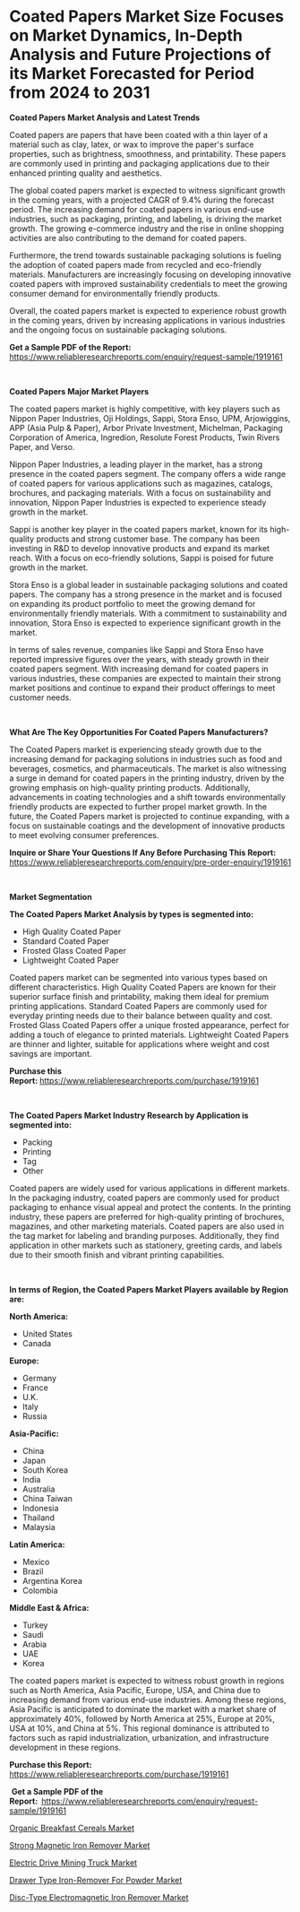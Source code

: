 <p><h1>Coated Papers Market Size Focuses on Market Dynamics, In-Depth Analysis and Future Projections of its Market Forecasted for Period from 2024 to 2031</h1></p><p><strong>Coated Papers Market Analysis and Latest Trends</strong></p>
<p><p>Coated papers are papers that have been coated with a thin layer of a material such as clay, latex, or wax to improve the paper's surface properties, such as brightness, smoothness, and printability. These papers are commonly used in printing and packaging applications due to their enhanced printing quality and aesthetics.</p><p>The global coated papers market is expected to witness significant growth in the coming years, with a projected CAGR of 9.4% during the forecast period. The increasing demand for coated papers in various end-use industries, such as packaging, printing, and labeling, is driving the market growth. The growing e-commerce industry and the rise in online shopping activities are also contributing to the demand for coated papers.</p><p>Furthermore, the trend towards sustainable packaging solutions is fueling the adoption of coated papers made from recycled and eco-friendly materials. Manufacturers are increasingly focusing on developing innovative coated papers with improved sustainability credentials to meet the growing consumer demand for environmentally friendly products.</p><p>Overall, the coated papers market is expected to experience robust growth in the coming years, driven by increasing applications in various industries and the ongoing focus on sustainable packaging solutions.</p></p>
<p><strong>Get a Sample PDF of the Report:&nbsp;</strong> <a href="https://www.reliableresearchreports.com/enquiry/request-sample/1919161">https://www.reliableresearchreports.com/enquiry/request-sample/1919161</a></p>
<p>&nbsp;</p>
<p><strong>Coated Papers Major Market Players</strong></p>
<p><p>The coated papers market is highly competitive, with key players such as Nippon Paper Industries, Oji Holdings, Sappi, Stora Enso, UPM, Arjowiggins, APP (Asia Pulp & Paper), Arbor Private Investment, Michelman, Packaging Corporation of America, Ingredion, Resolute Forest Products, Twin Rivers Paper, and Verso. </p><p>Nippon Paper Industries, a leading player in the market, has a strong presence in the coated papers segment. The company offers a wide range of coated papers for various applications such as magazines, catalogs, brochures, and packaging materials. With a focus on sustainability and innovation, Nippon Paper Industries is expected to experience steady growth in the market.</p><p>Sappi is another key player in the coated papers market, known for its high-quality products and strong customer base. The company has been investing in R&D to develop innovative products and expand its market reach. With a focus on eco-friendly solutions, Sappi is poised for future growth in the market.</p><p>Stora Enso is a global leader in sustainable packaging solutions and coated papers. The company has a strong presence in the market and is focused on expanding its product portfolio to meet the growing demand for environmentally friendly materials. With a commitment to sustainability and innovation, Stora Enso is expected to experience significant growth in the market.</p><p>In terms of sales revenue, companies like Sappi and Stora Enso have reported impressive figures over the years, with steady growth in their coated papers segment. With increasing demand for coated papers in various industries, these companies are expected to maintain their strong market positions and continue to expand their product offerings to meet customer needs.</p></p>
<p>&nbsp;</p>
<p><strong>What Are The Key Opportunities For Coated Papers Manufacturers?</strong></p>
<p><p>The Coated Papers market is experiencing steady growth due to the increasing demand for packaging solutions in industries such as food and beverages, cosmetics, and pharmaceuticals. The market is also witnessing a surge in demand for coated papers in the printing industry, driven by the growing emphasis on high-quality printing products. Additionally, advancements in coating technologies and a shift towards environmentally friendly products are expected to further propel market growth. In the future, the Coated Papers market is projected to continue expanding, with a focus on sustainable coatings and the development of innovative products to meet evolving consumer preferences.</p></p>
<p><strong>Inquire or Share Your Questions If Any Before Purchasing This Report:</strong> <a href="https://www.reliableresearchreports.com/enquiry/pre-order-enquiry/1919161">https://www.reliableresearchreports.com/enquiry/pre-order-enquiry/1919161</a></p>
<p>&nbsp;</p>
<p><strong>Market Segmentation</strong></p>
<p><strong>The Coated Papers Market Analysis by types is segmented into:</strong></p>
<p><ul><li>High Quality Coated Paper</li><li>Standard Coated Paper</li><li>Frosted Glass Coated Paper</li><li>Lightweight Coated Paper</li></ul></p>
<p><p>Coated papers market can be segmented into various types based on different characteristics. High Quality Coated Papers are known for their superior surface finish and printability, making them ideal for premium printing applications. Standard Coated Papers are commonly used for everyday printing needs due to their balance between quality and cost. Frosted Glass Coated Papers offer a unique frosted appearance, perfect for adding a touch of elegance to printed materials. Lightweight Coated Papers are thinner and lighter, suitable for applications where weight and cost savings are important.</p></p>
<p><strong>Purchase this Report:&nbsp;</strong><a href="https://www.reliableresearchreports.com/purchase/1919161">https://www.reliableresearchreports.com/purchase/1919161</a></p>
<p>&nbsp;</p>
<p><strong>The Coated Papers Market Industry Research by Application is segmented into:</strong></p>
<p><ul><li>Packing</li><li>Printing</li><li>Tag</li><li>Other</li></ul></p>
<p><p>Coated papers are widely used for various applications in different markets. In the packaging industry, coated papers are commonly used for product packaging to enhance visual appeal and protect the contents. In the printing industry, these papers are preferred for high-quality printing of brochures, magazines, and other marketing materials. Coated papers are also used in the tag market for labeling and branding purposes. Additionally, they find application in other markets such as stationery, greeting cards, and labels due to their smooth finish and vibrant printing capabilities.</p></p>
<p>&nbsp;</p>
<p><strong>In terms of Region, the Coated Papers Market Players available by Region are:</strong></p>
<p>
    <p> <strong> North America: </strong>
        <ul>
            <li>United States</li>
            <li>Canada</li>
        </ul>
        </p> 
    <p> <strong> Europe: </strong>
        <ul>
            <li>Germany</li>
            <li>France</li>
            <li>U.K.</li>
            <li>Italy</li>
            <li>Russia</li>
        </ul>
        </p> 
    <p> <strong> Asia-Pacific: </strong>
        <ul>
            <li>China</li>
            <li>Japan</li>
            <li>South Korea</li>
            <li>India</li>
            <li>Australia</li>
            <li>China Taiwan</li>
            <li>Indonesia</li>
            <li>Thailand</li>
            <li>Malaysia</li>
        </ul>
        </p> 
    <p> <strong> Latin America: </strong>
        <ul>
            <li>Mexico</li>
            <li>Brazil</li>
            <li>Argentina Korea</li>
            <li>Colombia</li>
        </ul>
        </p> 
    <p> <strong> Middle East & Africa: </strong>
        <ul>
            <li>Turkey</li>
            <li>Saudi</li>
            <li>Arabia</li>
            <li>UAE</li>
            <li>Korea</li>
        </ul>
    </p>
    </p>
<p><p>The coated papers market is expected to witness robust growth in regions such as North America, Asia Pacific, Europe, USA, and China due to increasing demand from various end-use industries. Among these regions, Asia Pacific is anticipated to dominate the market with a market share of approximately 40%, followed by North America at 25%, Europe at 20%, USA at 10%, and China at 5%. This regional dominance is attributed to factors such as rapid industrialization, urbanization, and infrastructure development in these regions.</p></p>
<p><strong>Purchase this Report: </strong><a href="https://www.reliableresearchreports.com/purchase/1919161">https://www.reliableresearchreports.com/purchase/1919161</a></p>
<p>&nbsp;<strong>Get a Sample PDF of the Report:&nbsp;&nbsp;</strong><a href="https://www.reliableresearchreports.com/enquiry/request-sample/1919161">https://www.reliableresearchreports.com/enquiry/request-sample/1919161</a></p>
<p><strong></strong></p>
<p><p><a href="https://view.publitas.com/reportprime-1/organic-breakfast-cereals-market-size-global-industry-overview-market-segmentation-and-forecast-2024-to-2031/">Organic Breakfast Cereals Market</a></p><p><a href="https://fearless-okapi-6c8.notion.site/Strong-Magnetic-Iron-Remover-Market-Size-2024-2031-Global-Industrial-Analysis-Key-Geographical-Re-03cad463793a41e5bfcf3da3a201a83f">Strong Magnetic Iron Remover Market</a></p><p><a href="https://view.publitas.com/reportprime-1/electric-drive-mining-truck-market-size-furnishes-valuable-information-encompassing-market-share-market-trends-and-projections-spanning-from-2024-to-2031/">Electric Drive Mining Truck Market</a></p><p><a href="https://scarlet-rocket-c63.notion.site/Global-Drawer-Type-Iron-Remover-For-Powder-Market-by-Types-Applications-and-Major-Players-with-Re-103a52bf78e5426a87302c9a1116a759">Drawer Type Iron-Remover For Powder Market</a></p><p><a href="https://zircon-bluebell-299.notion.site/Disc-Type-Electromagnetic-Iron-Remover-Market-Size-Reflecting-a-Forecast-Till-2031-Market-By-Type--78fcc002602145329e2687e030ef2b01">Disc-Type Electromagnetic Iron Remover Market</a></p></p>